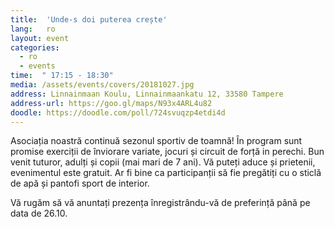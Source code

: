 ```yaml
---
title:  'Unde-s doi puterea crește'
lang:   ro
layout: event
categories:
  - ro
  - events
time:  " 17:15 - 18:30"
media: /assets/events/covers/20181027.jpg
address: Linnainmaan Koulu, Linnainmaankatu 12, 33580 Tampere
address-url: https://goo.gl/maps/N93x4ARL4u82
doodle: https://doodle.com/poll/724svuqzp4etdi4d
---
```


Asociația noastră continuă sezonul sportiv de toamnă! În program sunt promise exerciții de înviorare variate, jocuri și circuit de forță in perechi. Bun venit tuturor, adulți și copii (mai mari de 7 ani). Vă puteți aduce și prietenii, evenimentul este gratuit. Ar fi bine ca participanții să fie pregătiți cu o sticlă de apă și pantofi sport de interior.

Vă rugăm să vă anuntați prezența înregistrându-vă de preferință până pe data de 26.10.